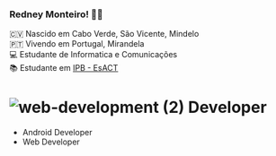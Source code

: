 ### Redney Monteiro! ✌🏿

🇨🇻 Nascido em Cabo Verde, São Vicente, Mindelo <br>
🇵🇹 Vivendo em Portugal, Mirandela <br>
💻 Estudante de Informatica e Comunicações <br>
📚 Estudante em [IPB - EsACT ](http://www.esact.ipb.pt/)



# ![web-development (2)](https://user-images.githubusercontent.com/79022289/169018832-9c1564f1-b407-4723-808e-2cec5e7f4c65.png) Developer
- Android Developer
- Web Developer
